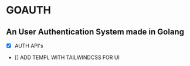 # GOAUTH

## An User Authentication System made in Golang

- [x] AUTH API's
- [] ADD TEMPL WITH TAILWINDCSS FOR UI
